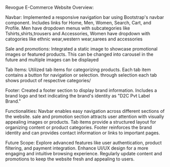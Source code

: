 Revogue E-Commerce Website Overview:

Navbar:
Implemented a responsive navigation bar using Bootstrap's navbar component.
Includes links for Home, Men, Women, Search, Cart, and Profile.
Men have dropdown menus with subcategories like Tshirts,shirts,trousers and Accessories,
Women have dropdown with catogories like ethnic wear,western wear,sarees and accessories
 
Sale and promotions:
Integrated a static image to showcase promotional images or featured products.
This can be changed into carousel in the future and multiple images can be displayed

Tab Items:
Utilized tab items for categorizing products.
Each tab item contains a button for navigation or selection.
through selection each tab shows product of respective categories/

Footer:
Created a footer section to display brand information.
Includes a brand logo and text indicating the brand's identity as "D2C Pvt Label Brand."

Functionalities:
Navbar enables easy navigation across different sections of the website.
sale and promotion section attracts user attention with visually appealing images or products.
Tab items provide a structured layout for organizing content or product categories.
Footer reinforces the brand identity and can provides contact information or links to important pages.


Future Scope:
Explore advanced features like user authentication, product filtering, and payment integration.
Enhance UI/UX design for a more engaging and intuitive browsing experience.
Regularly update content and promotions to keep the website fresh and appealing to users.
